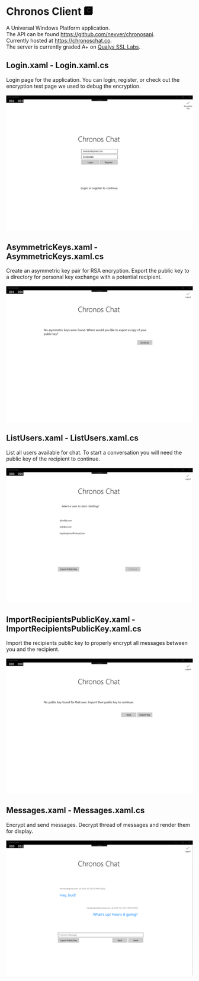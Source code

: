 
**Chronos Client  ![icon](https://github.com/nevver/ChronosClient/blob/master/ChronosClient/Assets/Square44x44Logo.targetsize-24_altform-unplated.png?raw=true)**
====

 A Universal Windows Platform application.<br>
 The API can be found https://github.com/nevver/chronosapi. <br>
 Currently hosted at https://chronoschat.co. <br />
 The server is currently graded A+ on <a href="https://www.ssllabs.com/ssltest/analyze.html?d=chronoschat.co">Qualys SSL Labs</a>. <br>



**Login.xaml - Login.xaml.cs**
----

Login page for the application. You can login, register, or check out the encryption test page we used to debug the encryption. <br /> <br />
 ![Login](https://github.com/nevver/ChronosClient/blob/master/demo/login.png?raw=true)
  

**AsymmetricKeys.xaml - AsymmetricKeys.xaml.cs**
----
 
Create an asymmetric key pair for RSA encryption. Export the public key to a directory for personal key exchange with a potential recipient. <br /> <br />
  ![Asymmetric Keys](https://github.com/nevver/ChronosClient/blob/master/demo/asymmetric-keys.png?raw=true)


**ListUsers.xaml - ListUsers.xaml.cs**
----
  
List all users available for chat. To start a conversation you will need the public key of the recipient to continue. <br /> <br />
   ![List all users](https://github.com/nevver/ChronosClient/blob/master/demo/list-all-users.png?raw=true)

**ImportRecipientsPublicKey.xaml - ImportRecipientsPublicKey.xaml.cs**
----
   
Import the recipients public key to properly encrypt all messages between you and the recipient. <br /> <br />
    ![Import recipients public key](https://github.com/nevver/ChronosClient/blob/master/demo/import-public-key.png?raw=true)


**Messages.xaml - Messages.xaml.cs**
----
    
Encrypt and send messages. Decrypt thread of messages and render them for display. <br /> <br />
    ![Messages](https://github.com/nevver/ChronosClient/blob/master/demo/messages.png?raw=true)